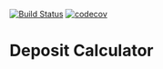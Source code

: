[![Build Status](https://travis-ci.org/ArthurGaneev/DepositService.svg?branch=master)](https://travis-ci.org/ArthurGaneev/DepositService) [![codecov](https://codecov.io/gh/ArthurGaneev/DepositService/branch/master/graph/badge.svg)](https://codecov.io/gh/ArthurGaneev/DepositService)

# Deposit Calculator